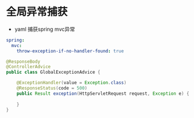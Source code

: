 # 全局异常捕获

* yaml 捕获spring mvc异常

```yaml
spring:
  mvc:
    throw-exception-if-no-handler-found: true
```

```java
@ResponseBody
@ControllerAdvice
public class GlobalExceptionAdvice {

    @ExceptionHandler(value = Exception.class)
    @ResponseStatus(code = 500)
    public Result exception(HttpServletRequest request, Exception e) {
        
    }
}
```
